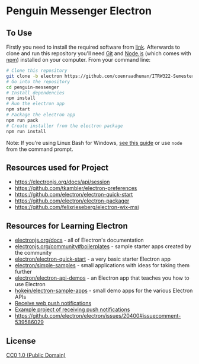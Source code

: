 # Penguin Messenger Electron

## To Use
Firstly you need to install the required software from [link](https://drive.google.com/drive/folders/1Qm7NySW79IGyjriZQP6izB0H8vArYgbe?usp=sharing). Afterwards to clone and run this repository you'll need [Git](https://git-scm.com) and [Node.js](https://nodejs.org/en/download/) (which comes with [npm](http://npmjs.com)) installed on your computer. From your command line:

```bash
# Clone this repository
git clone -b electron https://github.com/coenraadhuman/ITRW322-Semester_Project
# Go into the repository
cd penguin-messenger
# Install dependencies
npm install
# Run the electron app
npm start
# Package the electron app
npm run pack
# Create installer from the electron package
npm run install
```

Note: If you're using Linux Bash for Windows, [see this guide](https://www.howtogeek.com/261575/how-to-run-graphical-linux-desktop-applications-from-windows-10s-bash-shell/) or use `node` from the command prompt.

## Resources used for Project

- https://electronjs.org/docs/api/session
- https://github.com/tkambler/electron-preferences
- https://github.com/electron/electron-quick-start
- https://github.com/electron/electron-packager
- https://github.com/felixrieseberg/electron-wix-msi

## Resources for Learning Electron

- [electronjs.org/docs](https://electronjs.org/docs) - all of Electron's documentation
- [electronjs.org/community#boilerplates](https://electronjs.org/community#boilerplates) - sample starter apps created by the community
- [electron/electron-quick-start](https://github.com/electron/electron-quick-start) - a very basic starter Electron app
- [electron/simple-samples](https://github.com/electron/simple-samples) - small applications with ideas for taking them further
- [electron/electron-api-demos](https://github.com/electron/electron-api-demos) - an Electron app that teaches you how to use Electron
- [hokein/electron-sample-apps](https://github.com/hokein/electron-sample-apps) - small demo apps for the various Electron APIs
- [Receive web push notifications](https://www.npmjs.com/package/electron-push-receiver)
- [Example project of receiving push notifications](https://github.com/CydeSwype/electron-fcm-demo)
- https://github.com/electron/electron/issues/20400#issuecomment-539586029

## License

[CC0 1.0 (Public Domain)](LICENSE.md)
